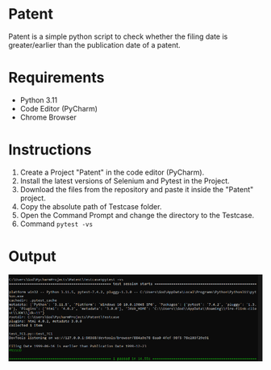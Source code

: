 # Patent
  Patent is a simple python script to check whether the filing date is greater/earlier than the publication date of a patent.

# Requirements
  - Python 3.11
  - Code Editor (PyCharm)
  - Chrome Browser

# Instructions
  1. Create a Project "Patent" in the code editor (PyCharm).
  2. Install the latest versions of Selenium and Pytest in the Project.
  3. Download the files from the repository and paste it inside the "Patent" project.
  4. Copy the absolute path of Testcase folder.
  5. Open the Command Prompt and change the directory to the Testcase.
  6. Command `pytest -vs`

# Output

![Patent](./Patent.png)
